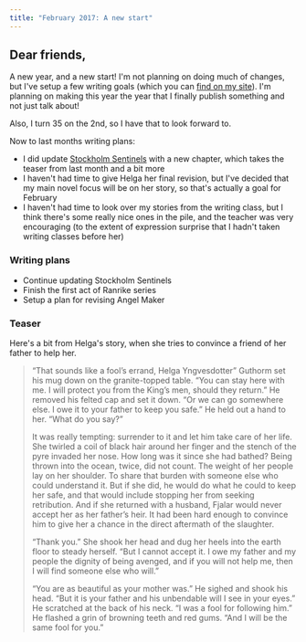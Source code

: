 ```yaml
---
title: "February 2017: A new start"
---
```


## Dear friends,

A new year, and a new start! I'm not planning on doing much of changes, but I've setup a few writing goals (which you can [find on my site](https://antoniusm.se/blog/2017/)). I'm planning on making this year the year that I finally publish something and not just talk about!

Also, I turn 35 on the 2nd, so I have that to look forward to.

Now to last months writing plans:

* I did update [Stockholm Sentinels](https://tablo.io/melindrea/stockholm-sentinels) with a new chapter, which takes the teaser from last month and a bit more
* I haven't had time to give Helga her final revision, but I've decided that my main novel focus will be on her story, so that's actually a goal for February
* I haven't had time to look over my stories from the writing class, but I think there's some really nice ones in the pile, and the teacher was very encouraging (to the extent of expression surprise that I hadn't taken writing classes before her)

### Writing plans

* Continue updating Stockholm Sentinels
* Finish the first act of Ranrike series
* Setup a plan for revising Angel Maker

### Teaser

Here's a bit from Helga's story, when she tries to convince a friend of her father to help her.

<blockquote>

“That sounds like a fool’s errand, Helga Yngvesdotter”  Guthorm set his mug down on the granite-topped table. “You can stay here with me. I will protect you from the King’s men, should they return.” He removed his felted cap and set it down. “Or we can go somewhere else. I owe it to your father to keep you safe.” He held out a hand to her. “What do you say?”

It was really tempting: surrender to it and let him take care of her life. She twirled a coil of black hair around her finger and the stench of the pyre invaded her nose. How long was it since she had bathed? Being thrown into the ocean, twice, did not count. The weight of her people lay on her shoulder. To share that burden with someone else who could understand it. But if she did, he would do what he could to keep her safe, and that would include stopping her from seeking retribution. And if she returned with a husband, Fjalar would never accept her as her father’s heir. It had been hard enough to convince him to give her a chance in the direct aftermath of the slaughter.

“Thank you.” She shook her head and dug her heels into the earth floor to steady herself. “But I cannot accept it. I owe my father and my people the dignity of being avenged, and if you will not help me, then I will find someone else who will.”

“You are as beautiful as your mother was.” He sighed and shook his head. “But it is your father and his unbendable will I see in your eyes.” He scratched at the back of his neck. “I was a fool for following him.” He flashed a grin of browning teeth and red gums. “And I will be the same fool for you.”
</blockquote>

